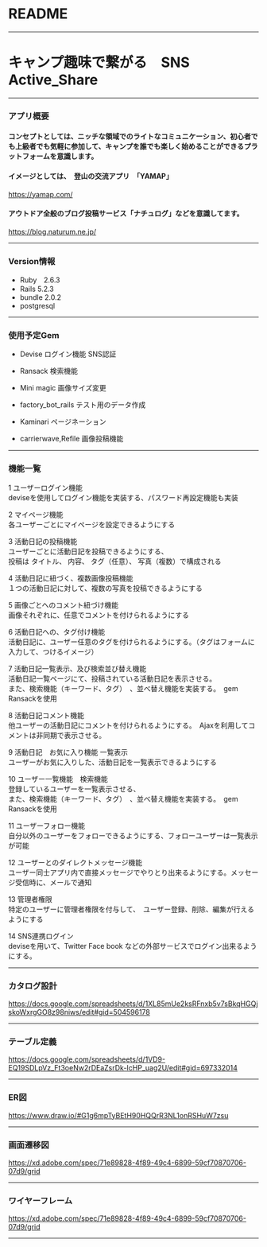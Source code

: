 # README
------
# キャンプ趣味で繋がる　SNS　Active_Share
----
### アプリ概要
#### コンセプトとしては、ニッチな領域でのライトなコミュニケーション、初心者でも上級者でも気軽に参加して、キャンプを誰でも楽しく始めることができるプラットフォームを意識します。

#### イメージとしては、　登山の交流アプリ　「YAMAP」　
https://yamap.com/
#### アウトドア全般のブログ投稿サービス「ナチュログ」などを意識してます。
https://blog.naturum.ne.jp/

----
### Version情報
* Ruby　2.6.3
* Rails 5.2.3
* bundle 2.0.2
* postgresql


------
### 使用予定Gem

* Devise
ログイン機能 SNS認証

* Ransack
検索機能

* Mini magic
画像サイズ変更

* factory_bot_rails
テスト用のデータ作成

* Kaminari
ページネーション

* carrierwave,Refile
画像投稿機能

-------

### 機能一覧　

1		ユーザーログイン機能											
		deviseを使用してログイン機能を実装する、パスワード再設定機能も実装											

2		マイページ機能											
		各ユーザーごとにマイページを設定できるようにする											

3		活動日記の投稿機能											
		ユーザーごとに活動日記を投稿できるようにする、　											
		投稿は タイトル、 内容、 タグ（任意）、 写真（複数）で構成される											

4		活動日記に紐づく、複数画像投稿機能											
		１つの活動日記に対して、複数の写真を投稿できるようにする											

5		画像ごとへのコメント紐づけ機能											
		画像それぞれに、任意でコメントを付けられるようにする											

6		活動日記への、タグ付け機能											
		活動日記に、ユーザー任意のタグを付けられるようにする。（タグはフォームに入力して、つけるイメージ）											

7		活動日記一覧表示、及び検索並び替え機能											
		活動日記一覧ページにて、投稿されている活動日記を表示させる。　											
		また、検索機能（キーワード、タグ）　、並べ替え機能を実装する。　gem Ransackを使用											

8		活動日記コメント機能											
		他ユーザーの活動日記にコメントを付けられるようにする。　Ajaxを利用してコメントは非同期で表示させる。											

9		活動日記　お気に入り機能 一覧表示											
		ユーザーがお気に入りした、活動日記を一覧表示できるようにする											

10		ユーザー一覧機能　検索機能											
		登録しているユーザーを一覧表示させる、											
		また、検索機能（キーワード、タグ）　、並べ替え機能を実装する。　gem Ransackを使用											

11		ユーザーフォロー機能											
		自分以外のユーザーをフォローできるようにする、フォローユーザーは一覧表示が可能											

12		ユーザーとのダイレクトメッセージ機能											
		ユーザー同士アプリ内で直接メッセージでやりとり出来るようにする。メッセージ受信時に、メールで通知											

13		管理者権限											
		特定のユーザーに管理者権限を付与して、　ユーザー登録、削除、編集が行えるようにする											

14		SNS連携ログイン										
		deviseを用いて、Twitter Face book などの外部サービスでログイン出来るようにする。											

-----

### カタログ設計
https://docs.google.com/spreadsheets/d/1XL85mUe2ksRFnxb5v7sBkqHGQjskoWxrgGO8z98niws/edit#gid=504596178

----

### テーブル定義
https://docs.google.com/spreadsheets/d/1VD9-EQ19SDLpVz_Ft3oeNw2rDEaZsrDk-IcHP_uag2U/edit#gid=697332014

---
### ER図
https://www.draw.io/#G1g6mpTyBEtH90HQQrR3NL1onRSHuW7zsu


----
### 画面遷移図
https://xd.adobe.com/spec/71e89828-4f89-49c4-6899-59cf70870706-07d9/grid

----
### ワイヤーフレーム

https://xd.adobe.com/spec/71e89828-4f89-49c4-6899-59cf70870706-07d9/grid

----
